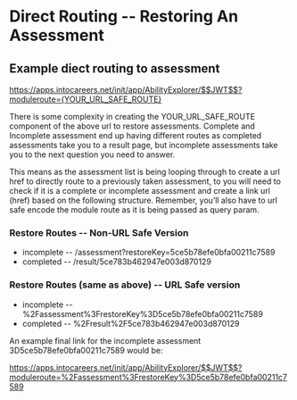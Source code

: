 # Direct Routing -- Restoring An Assessment

## Example diect routing to assessment
https://apps.intocareers.net/init/app/AbilityExplorer/$$JWT$$?moduleroute={YOUR_URL_SAFE_ROUTE}
 
There is some complexity in creating the YOUR_URL_SAFE_ROUTE component of the above url to restore assessments.  Complete and Incomplete assessment end up having different routes as completed assessments take you to a result page, but incomplete assessments take you to the next question you need to answer.
 
This means as the assessment list is being looping through to create a url href to directly route to a previously taken assessment, to you will need to check if it is a complete or incomplete assessment and create a link url (href) based on the following structure.  Remember, you’ll also have to url safe encode the module route as it is being passed as query param.
 
### Restore Routes -- Non-URL Safe Version
- incomplete -- /assessment?restoreKey=5ce5b78efe0bfa00211c7589
- completed -- /result/5ce783b462947e003d870129
 
### Restore Routes (same as above) -- URL Safe version
- incomplete -- %2Fassessment%3FrestoreKey%3D5ce5b78efe0bfa00211c7589
- completed -- %2Fresult%2F5ce783b462947e003d870129
 
An example final link for the incomplete assessment 3D5ce5b78efe0bfa00211c7589 would be:
 
https://apps.intocareers.net/init/app/AbilityExplorer/$$JWT$$?moduleroute=%2Fassessment%3FrestoreKey%3D5ce5b78efe0bfa00211c7589